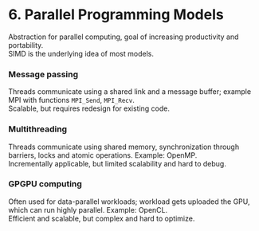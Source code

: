 # 6. Parallel Programming Models
Abstraction for parallel computing, goal of increasing productivity
and portability.  
SIMD is the underlying idea of most models.

### Message passing
Threads communicate using a shared link and a message buffer;
example MPI with functions `MPI_Send`, `MPI_Recv`.  
Scalable, but requires redesign for existing code.

### Multithreading
Threads communicate using shared memory, synchronization through
barriers, locks and atomic operations. Example: OpenMP.  
Incrementally applicable, but limited scalability and hard to debug.

### GPGPU computing
Often used for data-parallel workloads; workload gets uploaded
the GPU, which can run highly parallel. Example: OpenCL.  
Efficient and scalable, but complex and hard to optimize.
